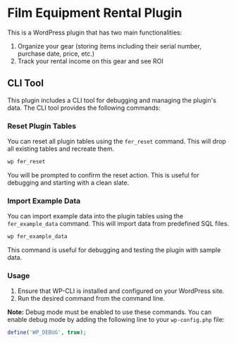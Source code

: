 # Film Equipment Rental Plugin

This is a WordPress plugin that has two main functionalities:
1. Organize your gear (storing items including their serial number, purchase date, price, etc.)
2. Track your rental income on this gear and see ROI

## CLI Tool

This plugin includes a CLI tool for debugging and managing the plugin's data. The CLI tool provides the following commands:

### Reset Plugin Tables

You can reset all plugin tables using the `fer_reset` command. This will drop all existing tables and recreate them.

```sh
wp fer_reset
```

You will be prompted to confirm the reset action. This is useful for debugging and starting with a clean slate.

### Import Example Data

You can import example data into the plugin tables using the `fer_example_data` command. This will import data from predefined SQL files.

```sh
wp fer_example_data
```

This command is useful for debugging and testing the plugin with sample data.

### Usage

1. Ensure that WP-CLI is installed and configured on your WordPress site.
2. Run the desired command from the command line.

**Note:** Debug mode must be enabled to use these commands. You can enable debug mode by adding the following line to your `wp-config.php` file:

```php
define('WP_DEBUG', true);
```



